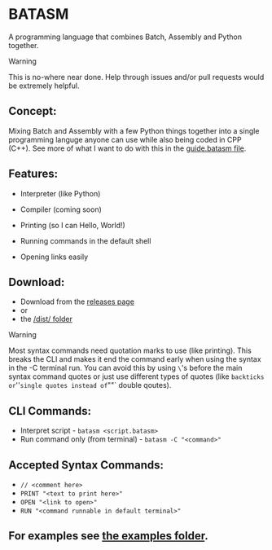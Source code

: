 # BATASM
A programming language that combines Batch, Assembly and Python together.

> [!WARNING]
> This is no-where near done. Help through issues and/or pull requests would be extremely helpful.

## Concept:
Mixing Batch and Assembly with a few Python things together into a single programming languge anyone can use while also being coded in CPP (C++).
See more of what I want to do with this in the [guide.batasm file](/examples/guide.batasm).

## Features:
- Interpreter (like Python)
- Compiler (coming soon)

- Printing (so I can Hello, World!)
- Running commands in the default shell
- Opening links easily

## Download:
- Download from the [releases page](https://github.com/james-beans/BATASM/releases)
- or
- the [/dist/ folder](/dist/)

> [!WARNING]
> Most syntax commands need quotation marks to use (like printing). This breaks the CLI and makes it end the command early when using the syntax in the -C terminal run. You can avoid this by using `\`'s before the main syntax command quotes or just use different types of quotes (like ` backticks or `''` single quotes instead of `""` double qoutes). 

## CLI Commands:
- Interpret script - `batasm <script.batasm>`
- Run command only (from terminal) - `batasm -C "<command>"`

## Accepted Syntax Commands:
- `// <comment here>`
- `PRINT "<text to print here>"`
- `OPEN "<link to open>"`
- `RUN "<command runnable in default terminal>"`

## For examples see [the examples folder](/examples).
